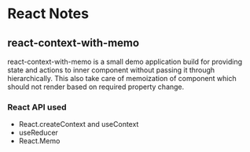 # React Notes


## react-context-with-memo
react-context-with-memo is a small demo application build for providing state and actions to inner component without passing it through hierarchically. This also take care of memoization of component which should not render based on required property change. 

### React API used
* React.createContext and useContext 
* useReducer
* React.Memo
